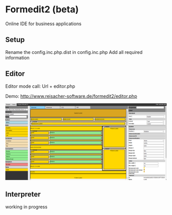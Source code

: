 # Formedit2 (beta)
Online IDE for business applications

Setup
---
Rename the config.inc.php.dist in config.inc.php
Add all required information

Editor
---
Editor mode call:
Url + editor.php

Demo: http://www.reisacher-software.de/formedit2/editor.php

![alt text](editor.png)

Interpreter
---
working in progress


